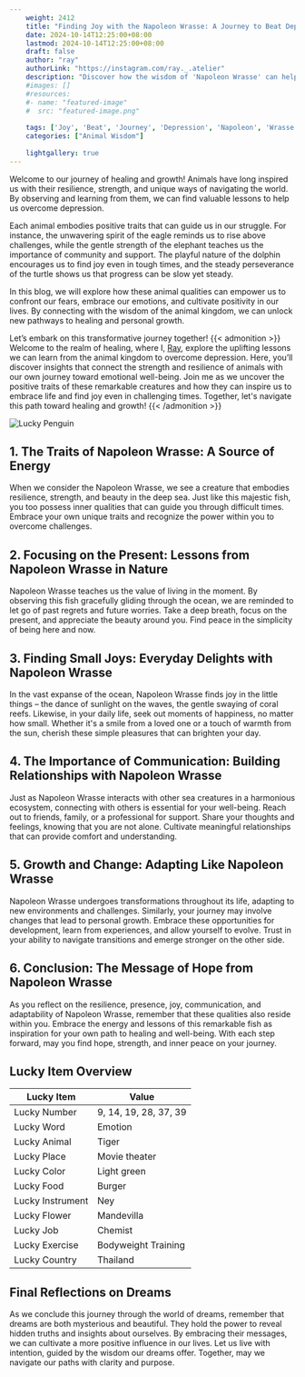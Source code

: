 ```yaml
---
    weight: 2412
    title: "Finding Joy with the Napoleon Wrasse: A Journey to Beat Depression"  # Assuming 'title' column exists
    date: 2024-10-14T12:25:00+08:00
    lastmod: 2024-10-14T12:25:00+08:00
    draft: false
    author: "ray"
    authorLink: "https://instagram.com/ray._.atelier"
    description: "Discover how the wisdom of 'Napoleon Wrasse' can help you overcome depression and find joy in your life journey."
    #images: []
    #resources:
    #- name: "featured-image"
    #  src: "featured-image.png"
    
    tags: ['Joy', 'Beat', 'Journey', 'Depression', 'Napoleon', 'Wrasse', 'Finding']
    categories: ["Animal Wisdom"]
    
    lightgallery: true
---
```

    
Welcome to our journey of healing and growth! Animals have long inspired us with their resilience, strength, and unique ways of navigating the world. By observing and learning from them, we can find valuable lessons to help us overcome depression.

Each animal embodies positive traits that can guide us in our struggle. For instance, the unwavering spirit of the eagle reminds us to rise above challenges, while the gentle strength of the elephant teaches us the importance of community and support. The playful nature of the dolphin encourages us to find joy even in tough times, and the steady perseverance of the turtle shows us that progress can be slow yet steady.

In this blog, we will explore how these animal qualities can empower us to confront our fears, embrace our emotions, and cultivate positivity in our lives. By connecting with the wisdom of the animal kingdom, we can unlock new pathways to healing and personal growth.

Let’s embark on this transformative journey together!
{{< admonition >}}
Welcome to the realm of healing, where I, [Ray](https://instagram.com/ray._.atelier), explore the uplifting lessons we can learn from the animal kingdom to overcome depression. Here, you’ll discover insights that connect the strength and resilience of animals with our own journey toward emotional well-being. Join me as we uncover the positive traits of these remarkable creatures and how they can inspire us to embrace life and find joy even in challenging times. Together, let's navigate this path toward healing and growth!
{{< /admonition >}}

![Lucky Penguin](https://cdn.pixabay.com/photo/2024/09/07/02/34/penguins-9028827_1280.jpg "Lucky Penguin")

## 1. The Traits of Napoleon Wrasse: A Source of Energy
When we consider the Napoleon Wrasse, we see a creature that embodies resilience, strength, and beauty in the deep sea. Just like this majestic fish, you too possess inner qualities that can guide you through difficult times. Embrace your own unique traits and recognize the power within you to overcome challenges.

## 2. Focusing on the Present: Lessons from Napoleon Wrasse in Nature
Napoleon Wrasse teaches us the value of living in the moment. By observing this fish gracefully gliding through the ocean, we are reminded to let go of past regrets and future worries. Take a deep breath, focus on the present, and appreciate the beauty around you. Find peace in the simplicity of being here and now.

## 3. Finding Small Joys: Everyday Delights with Napoleon Wrasse
In the vast expanse of the ocean, Napoleon Wrasse finds joy in the little things – the dance of sunlight on the waves, the gentle swaying of coral reefs. Likewise, in your daily life, seek out moments of happiness, no matter how small. Whether it's a smile from a loved one or a touch of warmth from the sun, cherish these simple pleasures that can brighten your day.

## 4. The Importance of Communication: Building Relationships with Napoleon Wrasse
Just as Napoleon Wrasse interacts with other sea creatures in a harmonious ecosystem, connecting with others is essential for your well-being. Reach out to friends, family, or a professional for support. Share your thoughts and feelings, knowing that you are not alone. Cultivate meaningful relationships that can provide comfort and understanding.

## 5. Growth and Change: Adapting Like Napoleon Wrasse
Napoleon Wrasse undergoes transformations throughout its life, adapting to new environments and challenges. Similarly, your journey may involve changes that lead to personal growth. Embrace these opportunities for development, learn from experiences, and allow yourself to evolve. Trust in your ability to navigate transitions and emerge stronger on the other side.

## 6. Conclusion: The Message of Hope from Napoleon Wrasse
As you reflect on the resilience, presence, joy, communication, and adaptability of Napoleon Wrasse, remember that these qualities also reside within you. Embrace the energy and lessons of this remarkable fish as inspiration for your own path to healing and well-being. With each step forward, may you find hope, strength, and inner peace on your journey.


## Lucky Item Overview
| Lucky Item          | Value              |
|---------------|--------------------|
| Lucky Number        | 9, 14, 19, 28, 37, 39  |
| Lucky Word          | Emotion |
| Lucky Animal        | Tiger |
| Lucky Place         | Movie theater     |
| Lucky Color         | Light green     |
| Lucky Food          | Burger      |
| Lucky Instrument    | Ney |
| Lucky Flower        | Mandevilla    |
| Lucky Job           | Chemist       |
| Lucky Exercise      | Bodyweight Training  |
| Lucky Country       | Thailand    |


##  Final Reflections on Dreams

As we conclude this journey through the world of dreams, remember that dreams are both mysterious and beautiful. They hold the power to reveal hidden truths and insights about ourselves. By embracing their messages, we can cultivate a more positive influence in our lives. Let us live with intention, guided by the wisdom our dreams offer. Together, may we navigate our paths with clarity and purpose.
